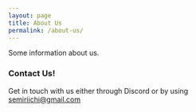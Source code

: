 ```yaml
---
layout: page
title: About Us
permalink: /about-us/
---
```


Some information about us.

### Contact Us!

Get in touch with us either through Discord or by using [semiriichi@gmail.com](mailto:semiriichi@gmail.com)
